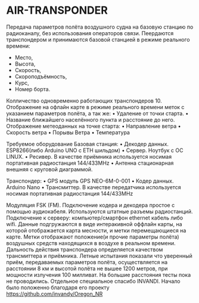 # AIR-TRANSPONDER
Передача параметров полёта воздушного судна на базовую станцию по радиоканалу, без использования операторов связи. 
Пеердаются транспондером и принимаются базовой станцией в режиме реального времени: 
* Место,
* Высота,
* Скорость,
* Скороподъёмность,
* Курс,
* Номер борта.

Колличество одновременно работающих транспондеров 10.
Отображение на офлайн карте в режиме реального времени меток с указанием параметров полёта, а так же:
 • Удаление от точки старта.
 • Название ближайшего населённого пункта и расстояние до него.
Отображение метеоданных на точке старта:
 • Направление ветра
 • Скорость ветра
 • Порывы Ветра
 • Температура

Требуемое оборудование
  Базовая станция:
  • Декодер данных. ESP8266(либо Arduino UNO с ETH шильдом)
  • Сервер. Ноутбук с ОС LINUX.
  • Ресивер. В качестве приёмника используется носимая портативная радиостанция 144/433MHz
  • Антенна стационарная внешняя с круговой диаграммой. 
  
  Транспондер:
  • GPS модуль GPS NEO-6M-0-001
  • Кодер данных. Arduino Nano
  • Трансмиттер. В качестве передатчика используется носимая портативная радиостанция 144/433MHz

Модуляция FSK (FM).
Подключение кодера и декодера простое с помощью аудиокабеля. Используются штатные разъемы радиостанций.
Подключение к серверу: компьютер/смартфон ethernet кабель либо wifi. Данные подгружаются в виде интеракивной оффлайн карты, на которой отображается карта месности, и метки перемещающиеся на карте. Метки отображают положение(и прочие параметры полёта) воздушных средств находящихся в воздухе в реальном времени. Дальность действия транспондера определяется качеством трансмиттера и приёмника. Летные испытания показали что уверенный приём, передаваемых параметров полёта, осуществляется на расстоянии 8 км и высотой полёта не вышее 1200 метров, при мощности излучения 100 милливат. На большие расстояния тесты пока не проводились.
Отдельное специальное спасибо INVANDI. Начало было положенно благодаря его проекту https://github.com/invandy/Oregon_NR

